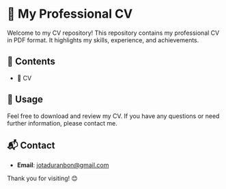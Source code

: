 # 📄 My Professional CV

Welcome to my CV repository! This repository contains my professional CV in PDF format. It highlights my skills, experience, and achievements.

## 📂 Contents

- 📑 CV

## 📌 Usage

Feel free to download and review my CV. If you have any questions or need further information, please contact me.

## 📬 Contact

- **Email**: jotaduranbon@gmail.com


Thank you for visiting! 😊

